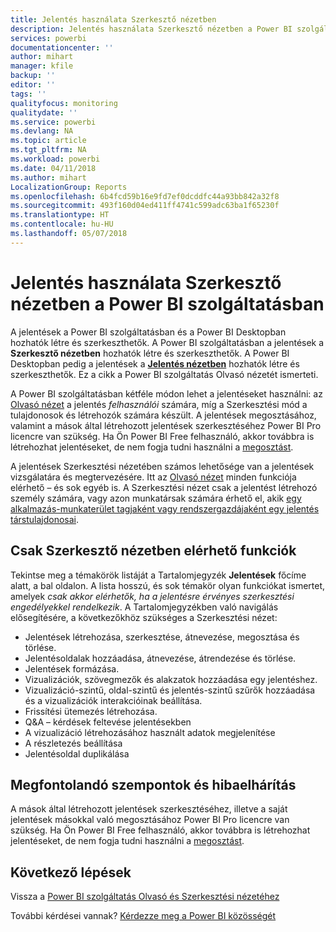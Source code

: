 ```yaml
---
title: Jelentés használata Szerkesztő nézetben
description: Jelentés használata Szerkesztő nézetben a Power BI szolgáltatásban
services: powerbi
documentationcenter: ''
author: mihart
manager: kfile
backup: ''
editor: ''
tags: ''
qualityfocus: monitoring
qualitydate: ''
ms.service: powerbi
ms.devlang: NA
ms.topic: article
ms.tgt_pltfrm: NA
ms.workload: powerbi
ms.date: 04/11/2018
ms.author: mihart
LocalizationGroup: Reports
ms.openlocfilehash: 6b4fcd59b16e9fd7ef0dcddfc44a93bb842a32f8
ms.sourcegitcommit: 493f160d04ed411ff4741c599adc63ba1f65230f
ms.translationtype: HT
ms.contentlocale: hu-HU
ms.lasthandoff: 05/07/2018
---
```

# <a name="interact-with-a-report-in-editing-view-in-power-bi-service"></a>Jelentés használata Szerkesztő nézetben a Power BI szolgáltatásban
A jelentések a Power BI szolgáltatásban és a Power BI Desktopban hozhatók létre és szerkeszthetők. A Power BI szolgáltatásban a jelentések a **Szerkesztő nézetben** hozhatók létre és szerkeszthetők. A Power BI Desktopban pedig a jelentések a [**Jelentés nézetben**](desktop-report-view.md) hozhatók létre és szerkeszthetők. Ez a cikk a Power BI szolgáltatás Olvasó nézetét ismerteti. 

A Power BI szolgáltatásban kétféle módon lehet a jelentéseket használni: az [Olvasó nézet](service-reading-view-and-editing-view.md) a jelentés *felhasználói* számára, míg a Szerkesztési mód a tulajdonosok és létrehozók számára készült.  A jelentések megosztásához, valamint a mások által létrehozott jelentések szerkesztéséhez Power BI Pro licencre van szükség. Ha Ön Power BI Free felhasználó, akkor továbbra is létrehozhat jelentéseket, de nem fogja tudni használni a [megosztást](service-share-reports.md).    

A jelentések Szerkesztési nézetében számos lehetősége van a jelentések vizsgálatára és megtervezésére. Itt az [Olvasó nézet](service-reading-view-and-editing-view.md) minden funkciója elérhető – és sok egyéb is. A Szerkesztési nézet csak a jelentést létrehozó személy számára, vagy azon munkatársak számára érhető el, akik [egy alkalmazás-munkaterület tagjaként vagy rendszergazdájaként egy jelentés társtulajdonosai](service-create-distribute-apps.md).

## <a name="functionality-only-available-in-editing-view"></a>Csak Szerkesztő nézetben elérhető funkciók
Tekintse meg a témakörök listáját a Tartalomjegyzék **Jelentések** főcíme alatt, a bal oldalon. A lista hosszú, és sok témakör olyan funkciókat ismertet, amelyek *csak akkor elérhetők, ha a jelentésre érvényes szerkesztési engedélyekkel rendelkezik*.  A Tartalomjegyzékben való navigálás elősegítésére, a következőkhöz szükséges a Szerkesztési nézet:

* Jelentések létrehozása, szerkesztése, átnevezése, megosztása és törlése.
* Jelentésoldalak hozzáadása, átnevezése, átrendezése és törlése.
* Jelentések formázása.
* Vizualizációk, szövegmezők és alakzatok hozzáadása egy jelentéshez.
* Vizualizáció-szintű, oldal-szintű és jelentés-szintű szűrők hozzáadása és a vizualizációk interakcióinak beállítása.
* Frissítési ütemezés létrehozása.
* Q&A – kérdések feltevése jelentésekben
* A vizualizáció létrehozásához használt adatok megjelenítése 
* A részletezés beállítása
* Jelentésoldal duplikálása

## <a name="considerations-and-troubleshooting"></a>Megfontolandó szempontok és hibaelhárítás
A mások által létrehozott jelentések szerkesztéséhez, illetve a saját jelentések másokkal való megosztásához Power BI Pro licencre van szükség.  Ha Ön Power BI Free felhasználó, akkor továbbra is létrehozhat jelentéseket, de nem fogja tudni használni a [megosztást](service-share-reports.md).


## <a name="next-steps"></a>Következő lépések
Vissza a [Power BI szolgáltatás Olvasó és Szerkesztési nézetéhez](service-reading-view-and-editing-view.md)

További kérdései vannak? [Kérdezze meg a Power BI közösségét](http://community.powerbi.com/)

